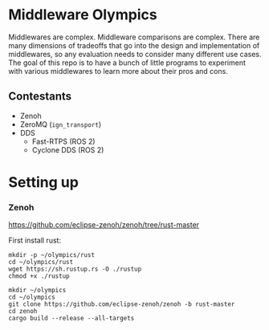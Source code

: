 # Middleware Olympics

Middlewares are complex. Middleware comparisons are complex. There are
many dimensions of tradeoffs that go into the design and implementation
of middlewares, so any evaluation needs to consider many different
use cases. The goal of this repo is to have a bunch of little programs
to experiment with various middlewares to learn more about their pros and
cons.

## Contestants

 * Zenoh
 * ZeroMQ (`ign_transport`)
 * DDS
   * Fast-RTPS (ROS 2)
   * Cyclone DDS (ROS 2)

# Setting up

### Zenoh

https://github.com/eclipse-zenoh/zenoh/tree/rust-master

First install rust:
```
mkdir -p ~/olympics/rust
cd ~/olympics/rust
wget https://sh.rustup.rs -O ./rustup
chmod +x ./rustup
```

```
mkdir ~/olympics
cd ~/olympics
git clone https://github.com/eclipse-zenoh/zenoh -b rust-master
cd zenoh
cargo build --release --all-targets
```

